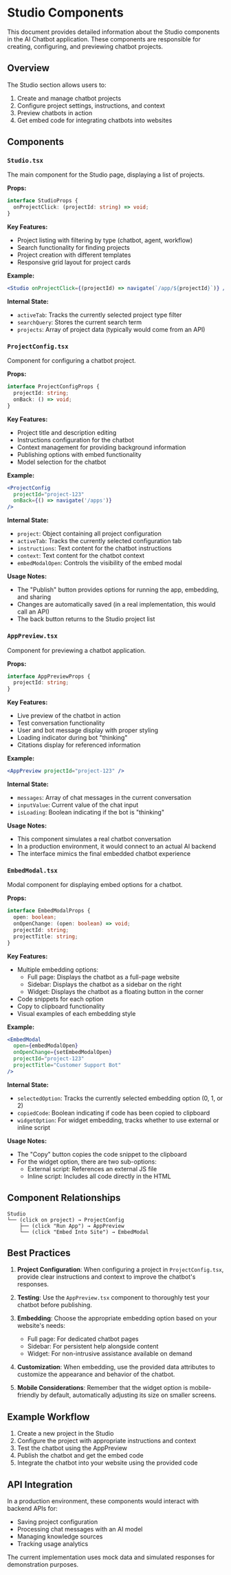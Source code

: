 # Studio Components

This document provides detailed information about the Studio components in the AI Chatbot application. These components are responsible for creating, configuring, and previewing chatbot projects.

## Overview

The Studio section allows users to:
1. Create and manage chatbot projects
2. Configure project settings, instructions, and context
3. Preview chatbots in action
4. Get embed code for integrating chatbots into websites

## Components

### `Studio.tsx`

The main component for the Studio page, displaying a list of projects.

**Props:**
```typescript
interface StudioProps {
  onProjectClick: (projectId: string) => void;
}
```

**Key Features:**
- Project listing with filtering by type (chatbot, agent, workflow)
- Search functionality for finding projects
- Project creation with different templates
- Responsive grid layout for project cards

**Example:**
```jsx
<Studio onProjectClick={(projectId) => navigate(`/app/${projectId}`)} />
```

**Internal State:**
- `activeTab`: Tracks the currently selected project type filter
- `searchQuery`: Stores the current search term
- `projects`: Array of project data (typically would come from an API)

### `ProjectConfig.tsx`

Component for configuring a chatbot project.

**Props:**
```typescript
interface ProjectConfigProps {
  projectId: string;
  onBack: () => void;
}
```

**Key Features:**
- Project title and description editing
- Instructions configuration for the chatbot
- Context management for providing background information
- Publishing options with embed functionality
- Model selection for the chatbot

**Example:**
```jsx
<ProjectConfig 
  projectId="project-123"
  onBack={() => navigate('/apps')}
/>
```

**Internal State:**
- `project`: Object containing all project configuration
- `activeTab`: Tracks the currently selected configuration tab
- `instructions`: Text content for the chatbot instructions
- `context`: Text content for the chatbot context
- `embedModalOpen`: Controls the visibility of the embed modal

**Usage Notes:**
- The "Publish" button provides options for running the app, embedding, and sharing
- Changes are automatically saved (in a real implementation, this would call an API)
- The back button returns to the Studio project list

### `AppPreview.tsx`

Component for previewing a chatbot application.

**Props:**
```typescript
interface AppPreviewProps {
  projectId: string;
}
```

**Key Features:**
- Live preview of the chatbot in action
- Test conversation functionality
- User and bot message display with proper styling
- Loading indicator during bot "thinking"
- Citations display for referenced information

**Example:**
```jsx
<AppPreview projectId="project-123" />
```

**Internal State:**
- `messages`: Array of chat messages in the current conversation
- `inputValue`: Current value of the chat input
- `isLoading`: Boolean indicating if the bot is "thinking"

**Usage Notes:**
- This component simulates a real chatbot conversation
- In a production environment, it would connect to an actual AI backend
- The interface mimics the final embedded chatbot experience

### `EmbedModal.tsx`

Modal component for displaying embed options for a chatbot.

**Props:**
```typescript
interface EmbedModalProps {
  open: boolean;
  onOpenChange: (open: boolean) => void;
  projectId: string;
  projectTitle: string;
}
```

**Key Features:**
- Multiple embedding options:
  - Full page: Displays the chatbot as a full-page website
  - Sidebar: Displays the chatbot as a sidebar on the right
  - Widget: Displays the chatbot as a floating button in the corner
- Code snippets for each option
- Copy to clipboard functionality
- Visual examples of each embedding style

**Example:**
```jsx
<EmbedModal 
  open={embedModalOpen}
  onOpenChange={setEmbedModalOpen}
  projectId="project-123"
  projectTitle="Customer Support Bot"
/>
```

**Internal State:**
- `selectedOption`: Tracks the currently selected embedding option (0, 1, or 2)
- `copiedCode`: Boolean indicating if code has been copied to clipboard
- `widgetOption`: For widget embedding, tracks whether to use external or inline script

**Usage Notes:**
- The "Copy" button copies the code snippet to the clipboard
- For the widget option, there are two sub-options:
  - External script: References an external JS file
  - Inline script: Includes all code directly in the HTML

## Component Relationships

```
Studio
└── (click on project) → ProjectConfig
    ├── (click "Run App") → AppPreview
    └── (click "Embed Into Site") → EmbedModal
```

## Best Practices

1. **Project Configuration**: When configuring a project in `ProjectConfig.tsx`, provide clear instructions and context to improve the chatbot's responses.

2. **Testing**: Use the `AppPreview.tsx` component to thoroughly test your chatbot before publishing.

3. **Embedding**: Choose the appropriate embedding option based on your website's needs:
   - Full page: For dedicated chatbot pages
   - Sidebar: For persistent help alongside content
   - Widget: For non-intrusive assistance available on demand

4. **Customization**: When embedding, use the provided data attributes to customize the appearance and behavior of the chatbot.

5. **Mobile Considerations**: Remember that the widget option is mobile-friendly by default, automatically adjusting its size on smaller screens.

## Example Workflow

1. Create a new project in the Studio
2. Configure the project with appropriate instructions and context
3. Test the chatbot using the AppPreview
4. Publish the chatbot and get the embed code
5. Integrate the chatbot into your website using the provided code

## API Integration

In a production environment, these components would interact with backend APIs for:
- Saving project configuration
- Processing chat messages with an AI model
- Managing knowledge sources
- Tracking usage analytics

The current implementation uses mock data and simulated responses for demonstration purposes. 